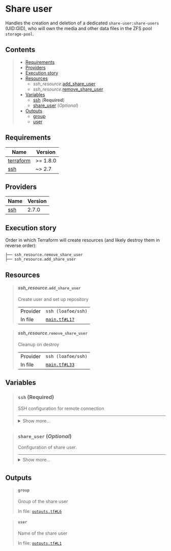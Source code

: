 # Share user

Handles the creation and deletion of a dedicated `share-user:share-users` (UID:GID),
who will own the media and other data files in the ZFS pool `storage-pool`.
## Contents

<blockquote>

- [Requirements](#requirements)
- [Providers](#providers)
- [Execution story](#execution-story)
- [Resources](#resources)
  - _ssh_resource_.[add_share_user](#ssh_resourceadd_share_user)
  - _ssh_resource_.[remove_share_user](#ssh_resourceremove_share_user)
- [Variables](#variables)
  - [ssh](#ssh-required) (**Required**)
  - [share_user](#share_user-optional) (*Optional*)
- [Outputs](#outputs)
  - [group](#group)
  - [user](#user)
</blockquote>

## Requirements

| Name | Version |
|------|---------|
| <a name="requirement_terraform"></a> [terraform](#requirement\_terraform) | >= 1.8.0 |
| <a name="requirement_ssh"></a> [ssh](#requirement\_ssh) | ~> 2.7 |

## Providers

| Name | Version |
|------|---------|
| <a name="provider_ssh"></a> [ssh](#provider\_ssh) | 2.7.0 |

## Execution story

Order in which Terraform will create resources (and likely destroy them in reverse order):
```
├── ssh_resource.remove_share_user
├── ssh_resource.add_share_user
```




## Resources
<blockquote>

#### _ssh_resource_.`add_share_user`
Create user and set up repository
  <table>
    <tr>
      <td>Provider</td>
      <td><code>ssh (loafoe/ssh)</code></td>
    </tr>
    <tr>
      <td>In file</td>
      <td><a href="./main.tf#L17"><code>main.tf#L17</code></a></td>
    </tr>
  </table>
</blockquote>
<blockquote>

#### _ssh_resource_.`remove_share_user`
Cleanup on destroy
  <table>
    <tr>
      <td>Provider</td>
      <td><code>ssh (loafoe/ssh)</code></td>
    </tr>
    <tr>
      <td>In file</td>
      <td><a href="./main.tf#L33"><code>main.tf#L33</code></a></td>
    </tr>
  </table>
</blockquote>

## Variables
<blockquote>

### `ssh` (**Required**)
SSH configuration for remote connection

<details style="border-top-color: inherit; border-top-width: 0.1em; border-top-style: solid; padding-top: 0.5em; padding-bottom: 0.5em;">
  <summary>Show more...</summary>

  **Type**:
  ```hcl
  object({
    host    = string
    user    = string
    id_file = optional(string, "~/.ssh/id_rsa")
  })
  ```
  In file: <a href="./variables.tf#L1"><code>variables.tf#L1</code></a>

</details>
</blockquote>
<blockquote>

### `share_user` (*Optional*)
Configuration of share user.

<details style="border-top-color: inherit; border-top-width: 0.1em; border-top-style: solid; padding-top: 0.5em; padding-bottom: 0.5em;">
  <summary>Show more...</summary>

  **Type**:
  ```hcl
  object({
    user  = string
    group = string
    uid   = number
    gid   = number
  })
  ```
  **Default**:
  ```json
  {
  "gid": 1000,
  "group": "share-users",
  "uid": 1000,
  "user": "share-user"
}
  ```
  In file: <a href="./variables.tf#L10"><code>variables.tf#L10</code></a>

</details>
</blockquote>


## Outputs
<blockquote>

#### `group`
Group of the share user

In file: <a href="./outputs.tf#L6"><code>outputs.tf#L6</code></a>
</blockquote>
<blockquote>

#### `user`
Name of the share user

In file: <a href="./outputs.tf#L1"><code>outputs.tf#L1</code></a>
</blockquote>
